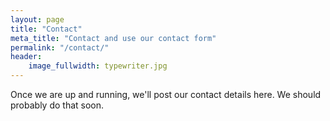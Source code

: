 ```yaml
---
layout: page
title: "Contact"
meta_title: "Contact and use our contact form"
permalink: "/contact/"
header:
    image_fullwidth: typewriter.jpg
---
```

Once we are up and running, we'll post our contact details here. We should probably do that soon.

